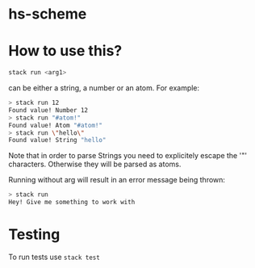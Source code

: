 # hs-scheme

# How to use this?

```bash
stack run <arg1> 
```
<arg1> can be either a string, a number or an atom. For example:

```bash
> stack run 12
Found value! Number 12
> stack run "#atom!"
Found value! Atom "#atom!"
> stack run \"hello\"
Found value! String "hello"
```

Note that in order to parse Strings you need to explicitely escape the '"' characters. Otherwise they will be parsed as atoms. 

Running without arg will result in an error message being thrown:

```bash
> stack run 
Hey! Give me something to work with
```

# Testing

To run tests use `stack test`
